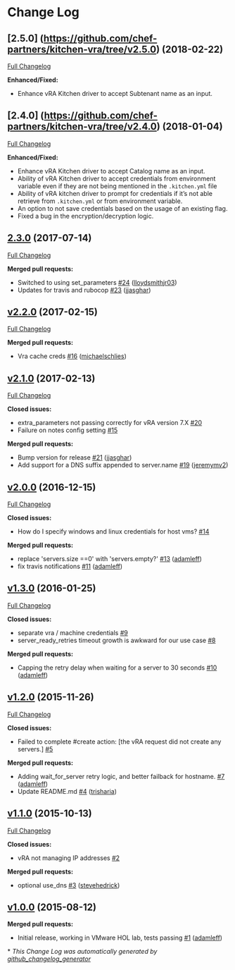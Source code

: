 # Change Log

## [2.5.0] (https://github.com/chef-partners/kitchen-vra/tree/v2.5.0) (2018-02-22)
[Full Changelog](https://github.com/chef-partners/kitchen-vra/compare/v2.4.0...2.5.0)

**Enhanced/Fixed:**

- Enhance vRA Kitchen driver to accept Subtenant name as an input.

## [2.4.0] (https://github.com/chef-partners/kitchen-vra/tree/v2.4.0) (2018-01-04)
[Full Changelog](https://github.com/chef-partners/kitchen-vra/compare/v2.3.0...2.4.0)

**Enhanced/Fixed:**

- Enhance vRA Kitchen driver to accept Catalog name as an input.
- Ability of vRA Kitchen driver to accept credentials from environment variable even if they are not being mentioned in the `.kitchen.yml` file 
- Ability of vRA kitchen driver to prompt for credentials if it’s not able retrieve from `.kitchen.yml` or from environment variable.
- An option to not save credentials based on the usage of an existing flag.
- Fixed a bug in the encryption/decryption logic.


## [2.3.0](https://github.com/chef-partners/kitchen-vra/tree/2.3.0) (2017-07-14)
[Full Changelog](https://github.com/chef-partners/kitchen-vra/compare/v2.2.0...2.3.0)

**Merged pull requests:**

- Switched to using set\_parameters [\#24](https://github.com/chef-partners/kitchen-vra/pull/24) ([lloydsmithjr03](https://github.com/lloydsmithjr03))
- Updates for travis and rubocop [\#23](https://github.com/chef-partners/kitchen-vra/pull/23) ([jjasghar](https://github.com/jjasghar))

## [v2.2.0](https://github.com/chef-partners/kitchen-vra/tree/v2.2.0) (2017-02-15)
[Full Changelog](https://github.com/chef-partners/kitchen-vra/compare/v2.1.0...v2.2.0)

**Merged pull requests:**

- Vra cache creds [\#16](https://github.com/chef-partners/kitchen-vra/pull/16) ([michaelschlies](https://github.com/michaelschlies))

## [v2.1.0](https://github.com/chef-partners/kitchen-vra/tree/v2.1.0) (2017-02-13)
[Full Changelog](https://github.com/chef-partners/kitchen-vra/compare/v2.0.0...v2.1.0)

**Closed issues:**

- extra\_parameters  not passing correctly for vRA version  7.X [\#20](https://github.com/chef-partners/kitchen-vra/issues/20)
- Failure on notes config setting [\#15](https://github.com/chef-partners/kitchen-vra/issues/15)

**Merged pull requests:**

- Bump version for release [\#21](https://github.com/chef-partners/kitchen-vra/pull/21) ([jjasghar](https://github.com/jjasghar))
- Add support for a DNS suffix appended to server.name [\#19](https://github.com/chef-partners/kitchen-vra/pull/19) ([jeremymv2](https://github.com/jeremymv2))

## [v2.0.0](https://github.com/chef-partners/kitchen-vra/tree/v2.0.0) (2016-12-15)
[Full Changelog](https://github.com/chef-partners/kitchen-vra/compare/v1.3.0...v2.0.0)

**Closed issues:**

- How do I specify windows and linux credentials for host vms? [\#14](https://github.com/chef-partners/kitchen-vra/issues/14)

**Merged pull requests:**

- replace 'servers.size ==0' with 'servers.empty?' [\#13](https://github.com/chef-partners/kitchen-vra/pull/13) ([adamleff](https://github.com/adamleff))
- fix travis notifications [\#11](https://github.com/chef-partners/kitchen-vra/pull/11) ([adamleff](https://github.com/adamleff))

## [v1.3.0](https://github.com/chef-partners/kitchen-vra/tree/v1.3.0) (2016-01-25)
[Full Changelog](https://github.com/chef-partners/kitchen-vra/compare/v1.2.0...v1.3.0)

**Closed issues:**

- separate vra / machine credentials [\#9](https://github.com/chef-partners/kitchen-vra/issues/9)
- server\_ready\_retries timeout growth is awkward for our use case [\#8](https://github.com/chef-partners/kitchen-vra/issues/8)

**Merged pull requests:**

- Capping the retry delay when waiting for a server to 30 seconds [\#10](https://github.com/chef-partners/kitchen-vra/pull/10) ([adamleff](https://github.com/adamleff))

## [v1.2.0](https://github.com/chef-partners/kitchen-vra/tree/v1.2.0) (2015-11-26)
[Full Changelog](https://github.com/chef-partners/kitchen-vra/compare/v1.1.0...v1.2.0)

**Closed issues:**

- Failed to complete \#create action: \[the vRA request did not create any servers.\] [\#5](https://github.com/chef-partners/kitchen-vra/issues/5)

**Merged pull requests:**

- Adding wait\_for\_server retry logic, and better failback for hostname. [\#7](https://github.com/chef-partners/kitchen-vra/pull/7) ([adamleff](https://github.com/adamleff))
- Update README.md [\#4](https://github.com/chef-partners/kitchen-vra/pull/4) ([trisharia](https://github.com/trisharia))

## [v1.1.0](https://github.com/chef-partners/kitchen-vra/tree/v1.1.0) (2015-10-13)
[Full Changelog](https://github.com/chef-partners/kitchen-vra/compare/v1.0.0...v1.1.0)

**Closed issues:**

- vRA not managing IP addresses [\#2](https://github.com/chef-partners/kitchen-vra/issues/2)

**Merged pull requests:**

- optional use\_dns [\#3](https://github.com/chef-partners/kitchen-vra/pull/3) ([stevehedrick](https://github.com/stevehedrick))

## [v1.0.0](https://github.com/chef-partners/kitchen-vra/tree/v1.0.0) (2015-08-12)
**Merged pull requests:**

- Initial release, working in VMware HOL lab, tests passing [\#1](https://github.com/chef-partners/kitchen-vra/pull/1) ([adamleff](https://github.com/adamleff))



\* *This Change Log was automatically generated by [github_changelog_generator](https://github.com/skywinder/Github-Changelog-Generator)*
